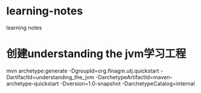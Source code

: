 # learning-notes
learning notes

# 创建understanding the jvm学习工程
mvn archetype:generate -DgroupId=org.finagm.utj.quickstart -DartifactId=understanding_the_jvm -DarchetypeArtifactId=maven-archetype-quickstart -Dversion=1.0-snapshot -DarchetypeCatalog=internal


